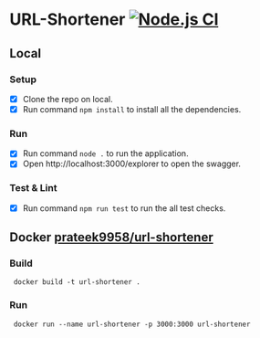 # URL-Shortener [![Node.js CI](https://github.com/prateek-raj/url-shortener/actions/workflows/main.yaml/badge.svg)](https://github.com/prateek-raj/url-shortener/actions/workflows/main.yaml)

## Local

### Setup

- [x] Clone the repo on local.
- [x] Run command `npm install` to install all the dependencies.

### Run

- [x] Run command `node .` to run the application.
- [x] Open http://localhost:3000/explorer to open the swagger.

### Test & Lint

- [x] Run command `npm run test` to run the all test checks.


## Docker [prateek9958/url-shortener](https://hub.docker.com/repository/docker/prateek9958/url-shortener/)

### Build

```
 docker build -t url-shortener .
```

### Run

```
 docker run --name url-shortener -p 3000:3000 url-shortener
```

